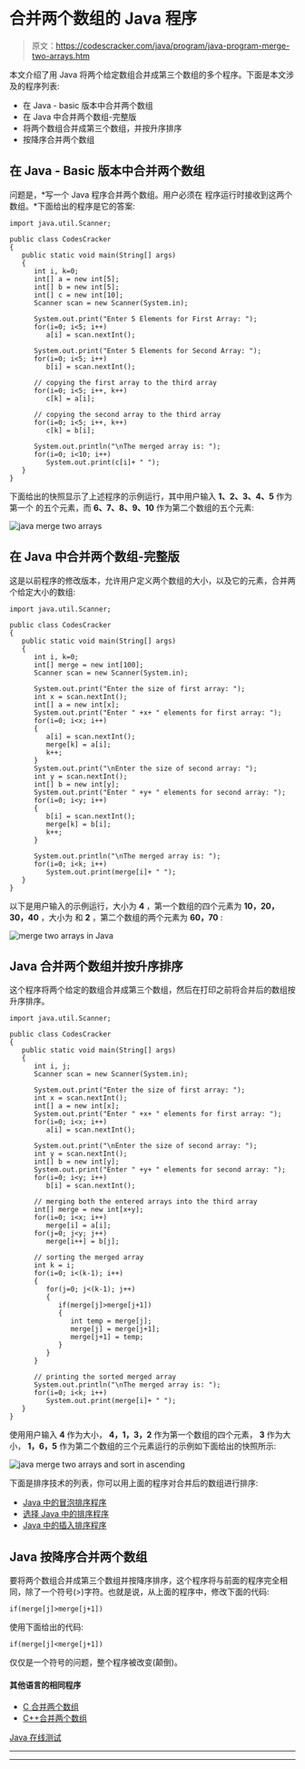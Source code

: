 # 合并两个数组的 Java 程序

> 原文：<https://codescracker.com/java/program/java-program-merge-two-arrays.htm>

本文介绍了用 Java 将两个给定数组合并成第三个数组的多个程序。下面是本文涉及的程序列表:

*   在 Java - basic 版本中合并两个数组
*   在 Java 中合并两个数组-完整版
*   将两个数组合并成第三个数组，并按升序排序
*   按降序合并两个数组

## 在 Java - Basic 版本中合并两个数组

问题是，*写一个 Java 程序合并两个数组。用户必须在 程序运行时接收到这两个数组。*下面给出的程序是它的答案:

```
import java.util.Scanner;

public class CodesCracker
{
   public static void main(String[] args)
   {
      int i, k=0;
      int[] a = new int[5];
      int[] b = new int[5];
      int[] c = new int[10];
      Scanner scan = new Scanner(System.in);

      System.out.print("Enter 5 Elements for First Array: ");
      for(i=0; i<5; i++)
         a[i] = scan.nextInt();

      System.out.print("Enter 5 Elements for Second Array: ");
      for(i=0; i<5; i++)
         b[i] = scan.nextInt();

      // copying the first array to the third array
      for(i=0; i<5; i++, k++)
         c[k] = a[i];

      // copying the second array to the third array
      for(i=0; i<5; i++, k++)
         c[k] = b[i];

      System.out.println("\nThe merged array is: ");
      for(i=0; i<10; i++)
         System.out.print(c[i]+ " ");
   }
}
```

下面给出的快照显示了上述程序的示例运行，其中用户输入 **1、2、3、4、5** 作为第一个 的五个元素，而 **6、7、8、9、10** 作为第二个数组的五个元素:

![java merge two arrays](img/f86019a066bf3a42e3ed05a56ed77b21.png)

## 在 Java 中合并两个数组-完整版

这是以前程序的修改版本，允许用户定义两个数组的大小，以及它的元素，合并两个给定大小的数组:

```
import java.util.Scanner;

public class CodesCracker
{
   public static void main(String[] args)
   {
      int i, k=0;
      int[] merge = new int[100];
      Scanner scan = new Scanner(System.in);

      System.out.print("Enter the size of first array: ");
      int x = scan.nextInt();
      int[] a = new int[x];
      System.out.print("Enter " +x+ " elements for first array: ");
      for(i=0; i<x; i++)
      {
         a[i] = scan.nextInt();
         merge[k] = a[i];
         k++;
      }
      System.out.print("\nEnter the size of second array: ");
      int y = scan.nextInt();
      int[] b = new int[y];
      System.out.print("Enter " +y+ " elements for second array: ");
      for(i=0; i<y; i++)
      {
         b[i] = scan.nextInt();
         merge[k] = b[i];
         k++;
      }

      System.out.println("\nThe merged array is: ");
      for(i=0; i<k; i++)
         System.out.print(merge[i]+ " ");
   }
}
```

以下是用户输入的示例运行，大小为 **4** ，第一个数组的四个元素为 **10，20，30，40** ，大小为 和 **2** ，第二个数组的两个元素为 **60，70** :

![merge two arrays in Java](img/fabda7dbe75e4e248ae85e06cbbf5109.png)

## Java 合并两个数组并按升序排序

这个程序将两个给定的数组合并成第三个数组，然后在打印之前将合并后的数组按升序排序。

```
import java.util.Scanner;

public class CodesCracker
{
   public static void main(String[] args)
   {
      int i, j;
      Scanner scan = new Scanner(System.in);

      System.out.print("Enter the size of first array: ");
      int x = scan.nextInt();
      int[] a = new int[x];
      System.out.print("Enter " +x+ " elements for first array: ");
      for(i=0; i<x; i++)
         a[i] = scan.nextInt();

      System.out.print("\nEnter the size of second array: ");
      int y = scan.nextInt();
      int[] b = new int[y];
      System.out.print("Enter " +y+ " elements for second array: ");
      for(i=0; i<y; i++)
         b[i] = scan.nextInt();

      // merging both the entered arrays into the third array
      int[] merge = new int[x+y];
      for(i=0; i<x; i++)
         merge[i] = a[i];
      for(j=0; j<y; j++)
         merge[i++] = b[j];

      // sorting the merged array
      int k = i;
      for(i=0; i<(k-1); i++)
      {
         for(j=0; j<(k-1); j++)
         {
            if(merge[j]>merge[j+1])
            {
               int temp = merge[j];
               merge[j] = merge[j+1];
               merge[j+1] = temp;
            }
         }
      }

      // printing the sorted merged array
      System.out.println("\nThe merged array is: ");
      for(i=0; i<k; i++)
         System.out.print(merge[i]+ " ");
   }
}
```

使用用户输入 **4** 作为大小， **4，1，3，2** 作为第一个数组的四个元素， **3** 作为大小， **1，6，5** 作为第二个数组的三个元素运行的示例如下面给出的快照所示:

![java merge two arrays and sort in ascending](img/c0528fb41c80a2b4958678b0ad677c8e.png)

下面是排序技术的列表，你可以用上面的程序对合并后的数组进行排序:

*   [Java 中的冒泡排序程序](/java/program/java-program-bubble-sort.htm)
*   [选择 Java 中的排序程序](/java/program/java-program-selection-sort.htm)
*   [Java 中的插入排序程序](/java/program/java-program-Insertion-sort.htm)

## Java 按降序合并两个数组

要将两个数组合并成第三个数组并按降序排序，这个程序将与前面的程序完全相同，除了一个符号(>)字符。也就是说，从上面的程序中，修改下面的代码:

```
if(merge[j]>merge[j+1])
```

使用下面给出的代码:

```
if(merge[j]<merge[j+1])
```

仅仅是一个符号的问题，整个程序被改变(颠倒)。

#### 其他语言的相同程序

*   [C 合并两个数组](/c/program/c-program-merge-two-arrays.htm)
*   [C++合并两个数组](/cpp/program/cpp-program-merge-two-arrays.htm)

[Java 在线测试](/exam/showtest.php?subid=1)

* * *

* * *